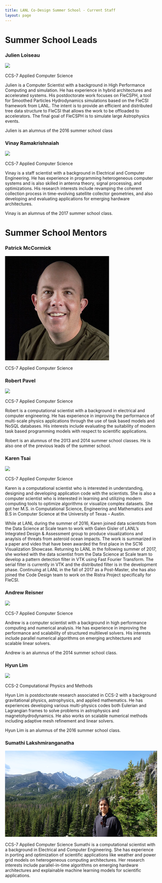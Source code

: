 ```yaml
---
title: LANL Co-Design Summer School - Current Staff
layout: page
---
```


# Summer School Leads

### Julien Loiseau
![](images/jloiseau_climbing.jpg)

CCS-7 Applied Computer Science

Julien is a Computer Scientist with a background in High Performance Computing and simulation. He has experience in hybrid architectures and accelerated systems.  His postdoctorate work focuses on FleCSPH, a tool for Smoothed Particles Hydrodynamics simulations based on the FleCSI framework from LANL.  The intent is to provide an efficient and distributed tree data structure to FleCSI that allows the work to be offloaded to accelerators. The final goal of FleCSPH is to simulate large Astrophysics events. 

Julien is an alumnus of the 2016 summer school class

### Vinay Ramakrishnaiah
![](images/Vinay.JPG)

CCS-7 Applied Computer Science

Vinay is a staff scientist with a background in Electrical and Computer Engineering. He has experience in programming heterogeneous computer systems and is also skilled in antenna theory, signal processing, and optimizations. His research interests include revamping the coherent collection process in time-evolving satellite collector geometries, and also developing and evaluating applications for emerging hardware architectures.

Vinay is an alumnus of the 2017 summer school class.


# Summer School Mentors

### Patrick McCormick
![](images/patrick-mccormick.jpeg)

CCS-7 Applied Computer Science 



### Robert Pavel
![](images/rspLead.jpg)

CCS-7 Applied Computer Science

Robert is a computational scientist with a background in electrical and computer engineering. He has experience in improving the performance of multi-scale physics applications through the use of task based models and NoSQL databases. His interests include evaluating the suitability of modern task based programming models with respect to scientific applications.

Robert is an alumnus of the 2013 and 2014 summer school classes. He is also one of the previous leads of the summer school.

### Karen Tsai
![](images/ktsai.jpg)

CCS-7 Applied Computer Science

Karen is a computational scientist who is interested in understanding, designing and developing application code with the scientists. She is also a computer scientist who is interested in learning and utilizing modern computing tools to optimize algorithms or visualize complex datasets. She got her M.S. in Computational Science, Engineering and Mathematics and B.S in Computer Science at the University of Texas – Austin.
 
While at LANL during the summer of 2016, Karen joined data scientists from the Data Science at Scale team to work with Galen Gisler of LANL’s Integrated Design & Assessment group to produce visualizations and anaylsis of threats from asteroid ocean impacts. The work is summarized in a paper and video that have been awarded the first place in the SC16 Visualization Showcase.
Returning to LANL in the following summer of 2017, she worked with the data scientist from the Data Science at Scale team to develop a pattern detection filter in VTK using Fast Fourier Transform. The serial filter is currently in VTK and the distributed filter is in the development phase.
Continuing at LANL in the fall of 2017 as a Post-Master, she has also joined the Code Design team to work on the Ristra Project specifically for FleCSI.

### Andrew Reisner
![](images/reisner_ment.jpg)

CCS-7 Applied Computer Science

Andrew is a computer scientist with a background in high performance
computing and numerical analysis.  He has experience in improving the
performance and scalability of structured multilevel solvers.  His
interests include parallel numerical algorithms on emerging
architectures and scalable linear solvers.

Andrew is an alumnus of the 2014 summer school class.

### Hyun Lim
![](images/hlim_ment.jpg)

CCS-2 Computational Physics and Methods

Hyun Lim is postdoctorate research associated in CCS-2 with a background gravitational physics, astrophysics, and applied mathematics. He has experiences developing various multi-physics codes both Eulerian and Lagrangian frames to solve problems in astrophysics and magnetohydrodynamics. He also works on scalable numerical methods including adaptive mesh refinement and linear solvers.

Hyun Lim is an alumnus of the 2016 summer school class.

### Sumathi Lakshmiranganatha
![](images/Sumathi.png)

CCS-7 Applied Computer Science
Sumathi is a computational scientist with a background in Electrical and Computer Engineering. She has experience in porting and optimization of scientific applications like weather and power grid models on heterogeneous computing architectures. Her research interests include parallel-in-time algorithms on emerging hardware architectures and explainable machine learning models for scientific applications.

<!-- 
### Reid Priedhorsky
![](images/reidp.jpg)

HPC-ENV HPC Environments

Reid is a staff scientist at Los Alamos National Laboratory. Prior to Los Alamos, he was a research staff member at IBM Research. He holds a Ph.D. in computer science from the University of Minnesota and a B.A., also in computer science, from Macalester College.

His work focuses on large-scale data analysis from both systems and applications perspectives. Recent lines of research include using social media and web traffic to monitor and forecast the spread of disease as well as developing technology to bring data-intensive computing and user-defined software stacks to existing high-performance computing systems.

In his spare time, he enjoys reading, bicycling, hiking (especially in the mountains and deserts of the American West), tinkering with things, photography, and hanging out with his wife and sons.

### Wesley Paul Even

CCS-2 Computational Physics and Methods

### Tim Randles

HPC-DES HPC Design

### Joshua C Dolence

CCS-2 Computational Physics and Methods



### Li-Ta (Ollie) Lo

CCS-7 Applied Computer Science

Li-Ta Lo a.k.a Ollie received a B.S. in Physics from National Chung-Hsing University in 1995 and a M.S. in Applied Mechanics from National Taiwan University in 1997. He joined Los Alamos National Laboratory in 2003, after working in the semiconductor industry for 4 years. As a multi-disciplined, multi-cultured person, he has enjoyed working with several teams and a diverse set of projects during his career at LANL. His current research interest includes data science, large-scale visualization and analysis, data-parallel programming and software engineering for scientific computing.


### Allen McPherson
![](images/mcpherson.jpg)

CCS-7 Applied Computer Science

Al is a semi-retired computer scientist working part-time as an Associate Staff Member on the BEE
project. Prior to retiring in 2015 Al was the CoDesign Team Lead and founder
of the Los Alamos CoDesign Summer School. Al's current
technical interest is the potential application of elastic, industrial-scale,
cloud technologies to HPC. In his (copious) spare time Al enjoys cooking,
hiking, and traveling with his lovely wife.

### Irina Sagert

CCS-2 Computational Physics and Methods

### Andrew Gaspar
![](images/agaspar.jpg)

CCS-7 Applied Computer Science

Andrew Gaspar is a Computer Scientist in CCS-7 with a focus on Software Engineering. He has a Computer Engineering B.Sc. from the University of Nebraska – Lincoln. After graduating in 2014, he worked at Microsoft on the Network Driver stack in Windows 10, collaborating on a next generation network device driver API geared towards high-throughput network cards. In 2017, he joined Los Alamos. He now works on code modernization efforts in Los Alamos’ established, high-value Eulerian codes, primarily on adoption of C++14 and Kokkos. He also has an interest in the Rust programming language, and researching applications of it to High Performance Computing.

### Sam Jones

CCS-2 Computational Physics and Methods

### Irina Demeshko
![](images/irina.jpg)

CCS-7 Applied Computer Science

Irina is a computational scientist the Co-Design Team. Her current research work is currently focused on integrating task-based run-time systems into several software projects at LANL, but, in general, her research interests lay around new HPC technologies in application to large-scale scientific simulation codes.

### Patricia (Pat) Grubel
![](images/grubel.png)

CCS-7 Applied Computer Science

Pat is a postdoctoral research associate in the Co-design Team. She has a background in electrical and computer engineering, future architectures, and performance analysis of task basked runtime systems.  Her current interests lie in modeling and performance optimization of applications using task based systems, cloud computing technologies, and benchmarking new architectures.


### Jonah Miller
![](images/jm-horseshoe-bend.jpg)


LANL CNLS Fellow, CCS-2 Computational Physics and Methods
 
Jonah is a computational physicist focusing on relativistic astrophysics. He has experience in scaleable algorithms and methods for astrophysics as well as on integrating complicated microphysics with large fluid codes. His PhD work focused on developing new methods for general relativity simulations. And his postdoctorate work focuses on combining general relativity, highly magnetized plasmas, and neutrino radiation physics to model what happens when two neutron stars merge.
 
Jonah is an alumnus of the 2016 summer school class
 
 

### David Gunter
![](images/gunter.jpg)

CCS-7 Applied Computer Science

David is former computational physicist working in the fields of condensed matter and electromagnetic computations. He now devotes his time to exploring novel algorithms, architectures, and programming models to help solve some of LANL's most pressing computational needs. He is a member of the IC Application Performance Team as well as the Future Architectures Team within CCS-7.

### Chris Malone
![](images/malone.jpg)

XCP-1 Lagrangian Applications

Chris is a computational scientist with a background in astrophysics. In particular, his interests lie in numerical modelling of astrophysical explosions driven by turbulent flow coupled to thermonuclear reactions, such as Type Ia supernovae and Type I X-ray bursts.  In recent years, his focus has been on high-energy physics in general, with applications and development on modern computing architectures.

### Marc Charest
![](images/Marc_Charest.jpg)

XCP-1 Lagrangian Applications

Marc's current research focuses on developing highly-scalable algorithms for multi-material and multi-physics problems that are specifically designed for next-generation computer architectures.  More specifically, he is developing/implementing advanced remapping strategies for arbitrary polygonal meshes.  Prior research at LANL focused on developing high-order methods for Eulerian and ALE hydrodynamics that can be used in conjunction with adaptive mesh refinement and unstructured grids.
-->
